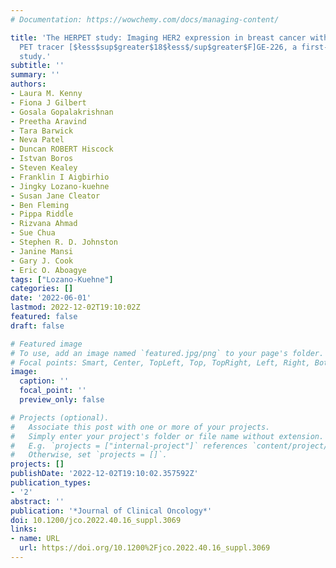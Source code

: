 ```yaml
---
# Documentation: https://wowchemy.com/docs/managing-content/

title: 'The HERPET study: Imaging HER2 expression in breast cancer with the novel
  PET tracer [$łess$sup$greater$18$łess$/sup$greater$F]GE-226, a first-in-patient
  study.'
subtitle: ''
summary: ''
authors:
- Laura M. Kenny
- Fiona J Gilbert
- Gosala Gopalakrishnan
- Preetha Aravind
- Tara Barwick
- Neva Patel
- Duncan ROBERT Hiscock
- Istvan Boros
- Steven Kealey
- Franklin I Aigbirhio
- Jingky Lozano-kuehne
- Susan Jane Cleator
- Ben Fleming
- Pippa Riddle
- Rizvana Ahmad
- Sue Chua
- Stephen R. D. Johnston
- Janine Mansi
- Gary J. Cook
- Eric O. Aboagye
tags: ["Lozano-Kuehne"]
categories: []
date: '2022-06-01'
lastmod: 2022-12-02T19:10:02Z
featured: false
draft: false

# Featured image
# To use, add an image named `featured.jpg/png` to your page's folder.
# Focal points: Smart, Center, TopLeft, Top, TopRight, Left, Right, BottomLeft, Bottom, BottomRight.
image:
  caption: ''
  focal_point: ''
  preview_only: false

# Projects (optional).
#   Associate this post with one or more of your projects.
#   Simply enter your project's folder or file name without extension.
#   E.g. `projects = ["internal-project"]` references `content/project/deep-learning/index.md`.
#   Otherwise, set `projects = []`.
projects: []
publishDate: '2022-12-02T19:10:02.357592Z'
publication_types:
- '2'
abstract: ''
publication: '*Journal of Clinical Oncology*'
doi: 10.1200/jco.2022.40.16_suppl.3069
links:
- name: URL
  url: https://doi.org/10.1200%2Fjco.2022.40.16_suppl.3069
---
```

